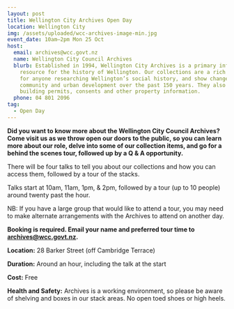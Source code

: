 ```yaml
---
layout: post
title: Wellington City Archives Open Day
location: Wellington City
img: /assets/uploaded/wcc-archives-image-min.jpg
event_date: 10am–2pm Mon 25 Oct
host:
  email: archives@wcc.govt.nz
  name: Wellington City Council Archives
  blurb: Established in 1994, Wellington City Archives is a primary information
    resource for the history of Wellington. Our collections are a rich resource
    for anyone researching Wellington’s social history, and show changes in the
    community and urban development over the past 150 years. They also include
    building permits, consents and other property information.
  phone: 04 801 2096
tag:
  - Open Day
---
```

**Did you want to know more about the Wellington City Council Archives? Come visit us as we throw open our doors to the public, so you can learn more about our role, delve into some of our collection items, and go for a behind the scenes tour, followed up by a Q & A opportunity.** 

There will be four talks to tell you about our collections and how you can access them, followed by a tour of the stacks. 

Talks start at 10am, 11am, 1pm, & 2pm, followed by a tour (up to 10 people) around twenty past the hour. 

NB: If you have a large group that would like to attend a tour, you may need to make alternate arrangements with the Archives to attend on another day.

**Booking is required. Email your name and preferred tour time to archives@wcc.govt.nz.** 

**Location:** 28 Barker Street (off Cambridge Terrace)

**Duration:** Around an hour, including the talk at the start

**Cost:** Free

**Health and Safety:** Archives is a working environment, so please be aware of shelving and boxes in our stack areas. No open toed shoes or high heels.
